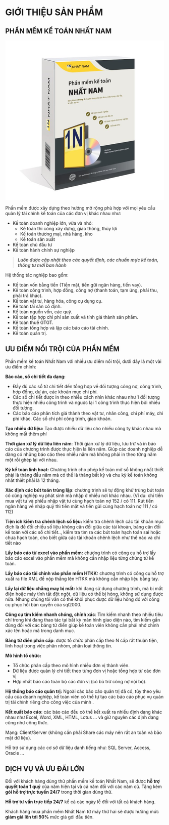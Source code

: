 # GIỚI THIỆU SẢN PHẨM

## **PHẦN MỀM KẾ TOÁN NHẤT NAM**

![](.gitbook/assets/box-nha-t-nam.png)

Phần mềm được xây dựng theo hướng mở rộng phù hợp với mọi yêu cầu quản lý tài chính kế toán của các đơn vị khác nhau như:

* Kế toán doanh nghiệp lớn, vừa và nhỏ:
  * Kế toán thi công xây dựng, giao thông, thủy lợi
  * Kế toán thương mại, nhà hàng, kho
  * Kế toán sản xuất
* Kế toán chủ đầu tư
* Kế toán hành chính sự nghiệp

> _**Luôn được cập nhật theo các quyết định, các chuẩn mực kế toán, thông tư mới ban hành**_

Hệ thống tác nghiệp bao gồm:

* Kế toán vốn bằng tiền \(Tiền mặt, tiền gửi ngân hàng, tiền vay\).
* Kế toán công trình, hợp đồng, công nợ \(thanh toán, tạm ứng, phải thu, phải trả khác\).
* Kế toán vật tư, hàng hóa, công cụ dụng cụ.
* Kế toán tài sản cố định.
* Kế toán nguồn vốn, các quỹ.
* Kế toán tập hợp chi phí sản xuất và tính giá thành sản phẩm.
* Kế toán thuế GTGT.
* Kế toán tổng hợp và lập các báo cáo tài chính.
* Kế toán quản trị.

## ƯU ĐIỂM NỔI TRỘI CỦA PHẦN MỀM

Phần mềm kế toán Nhất Nam với nhiều ưu điểm nổi trội, dưới đây là một vài ưu điểm chính:

**Báo cáo, sổ chi tiết đa dạng:**

* Đầy đủ các sổ từ chi tiết đến tổng hợp về đối tượng công nợ, công trình, hợp đồng, dự án, các khoản mục chi phí.
* Các sổ chi tiết được in theo nhiều cách nhìn khác nhau như 1 đối tượng thực hiện nhiều công trình và nguợc lại 1 công trình thực hiện bởi nhiều đối tượng.
* Các báo cáo phân tích giá thành theo vật tư, nhân công, chi phí máy, chi phí khác. Các sổ chi phí công trình, giao khoán.

**Tạo nhiều dữ liệu:** Tạo được nhiều dữ liệu cho nhiều công ty khác nhau mà không mất thêm phí

**Thời gian xử lý dữ liệu liên năm**: Thời gian xử lý dữ liệu, lưu trữ và in báo cáo của chương trình được thực hiện là liên năm. Giúp các doanh nghiệp dễ dàng có những báo cáo theo nhiều năm mà không phải in theo từng năm một rồi ghép lại với nhau.

**Kỳ kế toán linh hoạt:** Chương trình cho phép kế toán mở sổ không nhất thiết phải là tháng đầu năm mà có thể là tháng bất kỳ và chu kỳ kế toán không nhất thiết phải là 12 tháng.

**Xác định các bút toán trùng lặp**: chương trình sẽ tự động khử trùng bút toán có cùng nghiệp vụ phát sinh mà nhập ở nhiều nơi khác nhau. \(Ví dụ: chi tiền mua vật tư và phiếu nhập vật tư cùng hạch toán nợ 152 / có 111. Rút tiền ngân hàng về nhập quỹ thì tiền mặt và tiền gửi cùng hạch toán nợ 111 / có 112\)

**Tiện ích kiểm tra chênh lệch số liệu:** kiểm tra chênh lệch các tài khoản mục đích là để đối chiếu số liệu không cân đối giữa các tài khoản, bảng cân đối kế toán với các sổ chi tiết.., kiểm tra tìm ra các bút toán hạch toán sai hoặc chưa hạch toán, cho biết giữa các tài khoản chênh lệch như thế nào và chi tiết nào

**Lấy báo cáo từ excel vào phần mềm:** chương trình có công cụ hỗ trợ lấy báo cáo excel vào phần mềm mà không cần nhập liệu từng chứng từ kế toán.

**Lấy báo cáo tài chính vào phần mềm HTKK:** chương trình có công cụ hỗ trợ xuất ra file XML để nộp thẳng lên HTKK mà không cần nhập liệu bằng tay.

**Lấy lại dữ liệu chẳng may bị mất:** khi đang sử dụng chương trình, mà bị mất điện hoặc máy tính tắt đột ngột, dữ liệu có thể bị hỏng, không sử dụng được nữa. Nhưng chúng tôi vẫn có thể khôi phục được dữ liệu hỏng đó với công cụ phục hồi bản quyền của sql2000.

**Công cụ tìm kiếm nhanh chóng, chính xác**: Tìm kiếm nhanh theo nhiều tiêu chí trong khi đang thao tác tại bất kỳ màn hình giao diện nào, tìm kiếm gần đúng đối với các bảng từ điển giúp kế toán viên không cần phải nhớ chính xác tên hoặc mã trong danh mục.

**Bảng từ điển phân cấp**: được tổ chức phân cấp theo N cấp rất thuận tiện, linh hoạt trong việc phân nhóm, phân loại thông tin.

**Mô hình tổ chức:**

* Tổ chức phân cấp theo mô hình nhiều đơn vị thành viên.
* Dữ liệu được quản lý chi tiết theo từng đơn vị hoặc tổng hợp từ các đơn vị
* Hợp nhất báo cáo toàn bộ các đơn vị \(có bù trừ công nợ nội bộ\).

**Hệ thống báo cáo quản trị:** Ngoài các báo cáo quản trị đã có, tùy theo yêu cầu của doanh nghiệp, kế toán viên có thể tự tạo các báo cáo phục vụ quản trị tài chính riêng cho công việc của mình .

**Kết xuất báo cáo**: các báo cáo đều có thể kết xuất ra nhiều định dạng khác nhau như Excel, Word, XML, HTML, Lotus … và giữ nguyên các định dạng cũng như công thức.

Mạng: Client/Server \(không cần phải Share các máy nên rất an toàn và bảo mật dữ liệu\).

Hỗ trợ sử dụng các cơ sở dữ liệu danh tiếng như: SQL Server, Access, Oracle …

## DỊCH VỤ VÀ ƯU ĐÃI LỚN

Đối với khách hàng dùng thử phần mềm kế toán Nhất Nam, sẽ được **hỗ trợ quyết toán 1 quý** của năm hiện tại và cả năm đối với các năm cũ. Tặng kèm **gói hỗ trợ trực tuyến 24/7** trong thời gian dùng thử.

 **Hỗ trợ tư vấn trực tiếp 24/7** kể cả các ngày lễ đối với tất cả khách hàng.

 Khách hàng mua phần mềm Nhất Nam từ máy thứ hai sẽ được hưởng mức **giảm giá lên tới 50%** mức giá gói đầu tiên.

